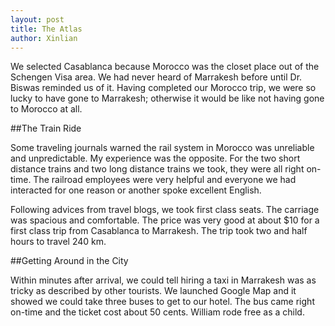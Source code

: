 ```yaml
---
layout: post
title: The Atlas
author: Xinlian
---
```


We selected Casablanca because Morocco was the closet place out of the Schengen Visa area.  We had never heard of Marrakesh before until Dr. Biswas reminded us of it.  Having completed our Morocco trip, we were so lucky to have gone to Marrakesh; otherwise it would be like not having gone to Morocco at all.

##The Train Ride

Some traveling journals warned the rail system in Morocco was unreliable and unpredictable.  My experience was the opposite.  For the two short distance trains and two long distance trains we took, they were all right on-time.  The railroad employees were very helpful and everyone we had interacted for one reason or another spoke excellent English.  

Following advices from travel blogs, we took first class seats.  The carriage was spacious and comfortable.   The price was very good at about $10 for a first class trip from Casablanca to Marrakesh.  The trip took two and half hours to travel 240 km.

##Getting Around in the City

Within minutes after arrival, we could tell hiring a taxi in Marrakesh was as tricky as described by other tourists.  We launched Google Map and it showed we could take three buses to get to our hotel.  The bus came right on-time and the ticket cost about 50 cents.  William rode free as a child.


